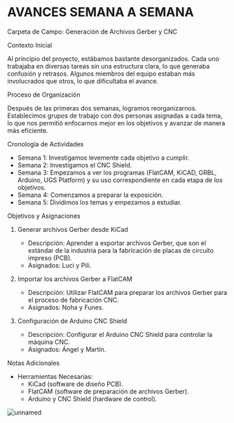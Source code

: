 # AVANCES SEMANA A SEMANA



 Carpeta de Campo: Generación de Archivos Gerber y CNC

 Contexto Inicial

Al principio del proyecto, estábamos bastante desorganizados. Cada uno trabajaba en diversas tareas sin una estructura clara, lo que generaba confusión y retrasos. Algunos miembros del equipo estaban más involucrados que otros, lo que dificultaba el avance.

 Proceso de Organización

Después de las primeras dos semanas, logramos reorganizarnos. Establecimos grupos de trabajo con dos personas asignadas a cada tema, lo que nos permitió enfocarnos mejor en los objetivos y avanzar de manera más eficiente.

 Cronología de Actividades

- Semana 1: Investigamos levemente cada objetivo a cumplir.
- Semana 2: Investigamos el CNC Shield.
- Semana 3: Empezamos a ver los programas (FlatCAM, KiCAD, GRBL, Arduino, UGS Platform) y su uso correspondiente en cada etapa de los objetivos.
- Semana 4: Comenzamos a preparar la exposición.
- Semana 5: Dividimos los temas y empezamos a estudiar.

 Objetivos y Asignaciones

1. Generar archivos Gerber desde KiCad
   - Descripción: Aprender a exportar archivos Gerber, que son el estándar de la industria para la fabricación de placas de circuito impreso (PCB).
   - Asignados: Luci y Pili.

2. Importar los archivos Gerber a FlatCAM
   - Descripción: Utilizar FlatCAM para preparar los archivos Gerber para el proceso de fabricación CNC.
   - Asignados: Noha y Funes.

3. Configuración de Arduino CNC Shield
   - Descripción: Configurar el Arduino CNC Shield para controlar la máquina CNC.
   - Asignados: Ángel y Martín.

 Notas Adicionales

- Herramientas Necesarias:
  - KiCad (software de diseño PCB).
  - FlatCAM (software de preparación de archivos Gerber).
  - Arduino y CNC Shield (hardware de control).
 

![unnamed](https://github.com/user-attachments/assets/bdf6621e-ce77-4610-b45a-85608899d6bb)




